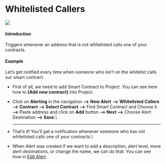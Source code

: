# Whitelisted Callers

![](../../.gitbook/assets/Whitelisted-Callers.gif)

#### Introduction

Triggers whenever an address that is not whitelisted calls one of your contracts.

#### Example

Let’s get notified every time when someone who isn't on the whitelist calls our smart contract.

*   First of all, we need to add Smart Contract to Project. You can see here how to **\[Add new contract]** into Project.


* Click on **Alerting** in the navigation **—>** **New Alert** **—>** **Whitelisted Callers —> Contract —> Select Contract —>** Find Smart Contract and Choose it **—>** Paste address and click on **Add** button **—> Next —>** Choose Alert Destination **—> Save.**\
  ****
* That’s it! You’ll get a notification whenever someone who has not whitelisted calls one of your contracts.\

* When Alert was created if we want to add a description, alert level, more alert destinations, or change the name, we can do that. You can see how in [Edit Alert](editing-an-alert.md).
